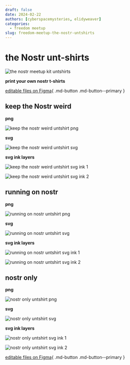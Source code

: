 ```yaml
---
draft: false 
date: 2024-02-22 
authors: [cyberspacemysteries, elidyweaver]
categories:
  - freedom meetup
slug: freedom-meetup-the-nostr-untshirts
---
```


# the Nostr unt-shirts

![the nostr meetup kit untshirts](../../../assets/images/freedom-meetup/nostr/un-t-shirt-keep-the-nostr-weird.png)

**print your own nostr t-shirts**

[editable files on Figma](https://www.figma.com/community/file/1335001378663601894/the-nostr-meetup-kit){ .md-button .md-button--primary }

<!-- excerpt ends before this -->

## keep the Nostr weird

**png**

![keep the nostr weird untshirt png](../../../assets/images/freedom-meetup/nostr/un-t-shirt-keep-the-nostr-weird-png.png)

**svg**

![keep the nostr weird untshirt svg](../../../assets/images/freedom-meetup/nostr/un-t-shirt-keep-the-nostr-weird-svg.svg)

**svg ink layers**

![keep the nostr weird untshirt svg ink 1](../../../assets/images/freedom-meetup/nostr/un-t-shirt-keep-the-nostr-weird-svg-layer-1.svg)

![keep the nostr weird untshirt svg ink 2](../../../assets/images/freedom-meetup/nostr/un-t-shirt-keep-the-nostr-weird-svg-layer-2.svg)

## running on nostr

**png**

![running on nostr untshirt png](../../../assets/images/freedom-meetup/nostr/un-t-shirt-zaps-running-on-nostr-png.png)

**svg**

![running on nostr untshirt svg](../../../assets/images/freedom-meetup/nostr/un-t-shirt-zaps-running-on-nostr-svg.svg)

**svg ink layers**

![running on nostr untshirt svg ink 1](../../../assets/images/freedom-meetup/nostr/un-t-shirt-zaps-running-on-nostr-svg-layer-1.svg)

![running on nostr untshirt svg ink 2](../../../assets/images/freedom-meetup/nostr/un-t-shirt-zaps-running-on-nostr-svg-layer-2.svg)

## nostr only

**png**

![nostr only untshirt png](../../../assets/images/freedom-meetup/nostr/un-t-shirt-nostr-only-png.png)

**svg**

![nostr only untshirt svg](../../../assets/images/freedom-meetup/nostr/un-t-shirt-nostr-only-svg.svg)

**svg ink layers**

![nostr only untshirt svg ink 1](../../../assets/images/freedom-meetup/nostr/un-t-shirt-nostr-only-svg-layer-1.svg)

![nostr only untshirt svg ink 2](../../../assets/images/freedom-meetup/nostr/un-t-shirt-nostr-only-svg-red-layer-2.svg)



[editable files on Figma](https://www.figma.com/community/file/1335001378663601894/the-nostr-meetup-kit){ .md-button .md-button--primary }


